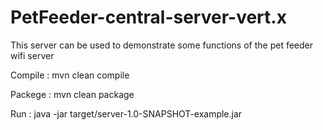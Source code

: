 # PetFeeder-central-server-vert.x

This server can be used to demonstrate some functions of the pet feeder wifi server

Compile : mvn clean compile

Packege : mvn clean package

Run     : java -jar target/server-1.0-SNAPSHOT-example.jar
